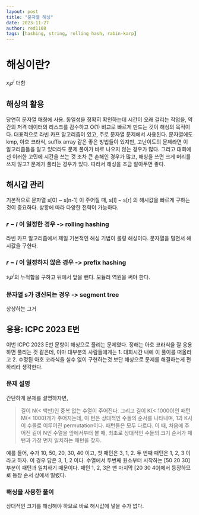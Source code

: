 ```yaml
---
layout: post
title: "문자열 해싱"
date: 2023-11-27
author: red1108
tags: [hashing, string, rolling hash, rabin-karp]
---
```




# 해싱이란?

$x_ip^i$ 더함

## 해싱의 활용

당연히 문자열 매칭에 사용. 동일성을 정확히 확인하는데 시간이 오래 걸리는 작업을, 약간의 저격 데이터의 리스크를 감수하고 O(1) 비교로 빠르게 만드는 것이 해싱의 목적이다. 대표적으로 라빈 카프 알고리즘이 있고, 주로 문자열 문제에서 사용된다. 문자열에도 kmp, 아호 코라식, suffix array 같은 좋은 방법들이 있지만, 고난이도의 문제라면 이 알고리즘들을 알고 있더라도 문제 풀이가 바로 나오지 않는 경우가 많다. 그리고 대회에선 이러한 고민에 시간을 쓰는 것 조차 큰 손해인 경우가 많고, 해싱을 쓰면 크게 머리를 쓰지 않고? 문제가 풀리는 경우가 있다. 따라서 해싱을 조금 알아두면 좋다.

## 해시갑 관리

기본적으로 문자열 s[0] ~ s[n-1] 이 주어질 때, s[l] ~ s[r] 의 해시값을 빠르게 구하는 것이 중요하다. 상황에 따라 다양한 전략이 가능하다.

### $r-l$ 이 일정한 경우 -> rolling hashing

라빈 카프 알고리즘에서 제일 기본적인 해싱 기법이 롤링 해싱이다. 문자열을 밀면서 해시값을 구한다.

### $r-l$ 이 일정하지 않은 경우 -> prefix hashing

$s_ip^i$의 누적합을 구하고 뒤에서 앞을 뺀다. 모듈러 역원을 써야 한다.

### 문자열 s가 갱신되는 경우 -> segment tree

상상하는 그거

## 응용: ICPC 2023 E번

이번 ICPC 2023 E번 문항이 해싱으로 풀리는 문제였다. 정해는 아호 코라식을 잘 응용하면 풀리는 것 같은데, 아마 대부분의 사람들에게는 1. 대회시간 내에 이 풀이를 떠올리고 2. 수정된 아호 코라식을 실수 없이 구현하는것 보단 해싱으로 문제를 해결하는게 편하리라 생각한다.

### 문제 설명

간단하게 문제를 설명하자면, 

> 길이 N(< 백만)인 중복 없는 수열이 주어진다. 그리고 길이 K(< 10000)인 패턴 M(< 1000)개가 주어지는데, 이 턴은 상대적인 수들의 순서를 나타내며, 1과 K사이 수들로 이루어진 permutation이다. 패턴들은 모두 다르다. 이 때, 처음에 주어진 길이 N인 수열을 앞에서부터 볼 때, 최초로 상대적인 수들의 크기 순서가 패턴과 가장 먼저 일치하는 패턴을 찾자.

예를 들어, 수가 10, 50, 20, 30, 40 이고, 첫 패턴은 3, 1, 2. 두 번째 패턴은 1, 2, 3 이라고 하자. 이 경우 답은 3, 1, 2 이다. 수열에서 두번째 원소부터 시작하는 [50 20 30] 부분이 패턴과 일치하기 때문이다. 패턴 1, 2, 3은 맨 마지막 [20 30 40]에서 등장하므로 등장 순서 상에서 밀렸다.

### 해싱을 사용한 풀이

상대적인 크기를 해싱해야 하므로 바로 해시값에 넣을 수가 없다.